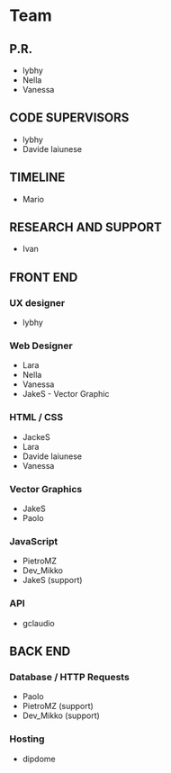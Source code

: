 # Team

## P.R.
* lybhy 
* Nella 
* Vanessa


## CODE SUPERVISORS
* lybhy
* Davide Iaiunese


## TIMELINE
* Mario

## RESEARCH AND SUPPORT
* Ivan

## FRONT END

### UX designer
* lybhy

### Web Designer
* Lara
* Nella
* Vanessa
* JakeS - Vector Graphic

### HTML / CSS
* JackeS
* Lara 
* Davide Iaiunese
* Vanessa

### Vector Graphics
* JakeS
* Paolo

### JavaScript
* PietroMZ
* Dev_Mikko
* JakeS (support)

### API
* gclaudio


## BACK END

### Database / HTTP Requests
* Paolo
* PietroMZ (support)
* Dev_Mikko (support)

### Hosting
* dipdome

